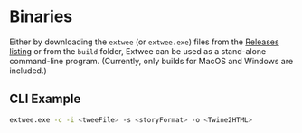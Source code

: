 # Binaries

Either by downloading the `extwee` (or `extwee.exe`) files from the [Releases listing](https://github.com/videlais/extwee/releases) or from the `build` folder, Extwee can be used as a stand-alone command-line program. (Currently, only builds for MacOS and Windows are included.)

## CLI Example

```bash
extwee.exe -c -i <tweeFile> -s <storyFormat> -o <Twine2HTML>
```
